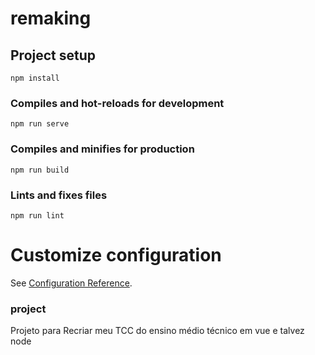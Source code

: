 # remaking

## Project setup
```
npm install
```

### Compiles and hot-reloads for development
```
npm run serve
```

### Compiles and minifies for production
```
npm run build
```

### Lints and fixes files
```
npm run lint
```

# Customize configuration
See [Configuration Reference](https://cli.vuejs.org/config/).

### project
Projeto para Recriar meu TCC do ensino médio técnico em vue e talvez node
